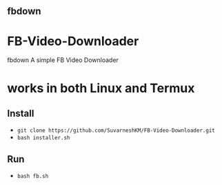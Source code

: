 ## fbdown
# FB-Video-Downloader
fbdown A simple FB Video Downloader

# works in both Linux and Termux

## Install

* `git clone https://github.com/SuvarneshKM/FB-Video-Downloader.git`
* `bash installer.sh`

## Run

* `bash fb.sh`

